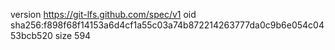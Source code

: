 version https://git-lfs.github.com/spec/v1
oid sha256:f898f68f14153a6d4cf1a55c03a74b872214263777da0c9b6e054c0453bcb520
size 594
